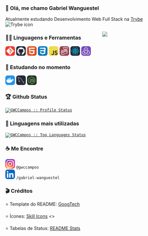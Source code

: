 ### 👋 Olá, me chamo Gabriel Wanguestel
Atualmente estudando Desenvolvimento Web Full Stack na [Trybe](https://betrybe.com) <img height="15" src="https://pbs.twimg.com/profile_images/1412038025098444800/Kx6Wj0hl_400x400.jpg" alt="Trybe icon"/>

<img align='right' src='https://user-images.githubusercontent.com/5713670/87202985-820dcb80-c2b6-11ea-9f56-7ec461c497c3.gif' width='200"'>

### 👨‍💻 Linguagens e Ferramentas

<div align="left">
<code><a href="https://git-scm.com/doc"><img height="30" src="https://github.com/tandpfun/skill-icons/raw/main/icons/Git.svg" alt="Git Icon"/></a></code>
<code><a href="https://docs.github.com/pt"><img height="30" src="https://github.com/tandpfun/skill-icons/raw/main/icons/Github-Dark.svg" alt="GitHub Icon"/></a></code>
<code><a href="https://developer.mozilla.org/docs/Web/HTML"><img height="30" src="https://github.com/tandpfun/skill-icons/raw/main/icons/HTML.svg" alt="HTML Icon"/></a></code>
<code><a href="https://developer.mozilla.org/docs/Web/CSS"><img height="30" src="https://github.com/tandpfun/skill-icons/raw/main/icons/CSS.svg" alt="CSS Icon"/></a></code>
<code><a href="https://developer.mozilla.org/docs/Web/JavaScript"><img height="30" src="https://github.com/tandpfun/skill-icons/raw/main/icons/JavaScript.svg" alt="JavaScript Icon"/></a></code>
<code><a href="https://jestjs.io/docs/getting-started"><img height="30" src="https://github.com/tandpfun/skill-icons/raw/main/icons/Jest.svg" alt="Jest Icon"/></a></code>
<code><a href="https://reactjs.org/docs/getting-started.html"><img height="30" src="https://github.com/tandpfun/skill-icons/blob/main/icons/React-Dark.svg" alt="React Icon"/></a></code>
<code><a href="https://redux.js.org/introduction/getting-started"><img height="30" src="https://github.com/tandpfun/skill-icons/blob/main/icons/Redux.svg" alt="Redux Icon"/></a></code>
</div>

### 📖 Estudando no momento
<div align="left">
<code><a href="https://docs.docker.com/get-started/"><img height="30" src="https://github.com/tandpfun/skill-icons/raw/main/icons/Docker.svg" alt="Docker Icon"/></a></code>
<code><a href="https://docs.oracle.com/en-us/iaas/mysql-database/doc/getting-started.html"><img height="30" src="https://github.com/tandpfun/skill-icons/raw/main/icons/MySQL-Dark.svg" alt="MySQL Icon"/></a></code>
<code><a href="https://nodejs.org/en/docs/"><img height="30" src="https://github.com/tandpfun/skill-icons/raw/main/icons/NodeJS-Dark.svg" alt="NodeJS Icon"/></a></code>
<div>

### 🏆 Github Status
<code><a href=""><img src="https://github-readme-stats.vercel.app/api?username=GWCCampos&theme=dracula" alt="GWCCampos :: Profile Status"></a></code>

### 🥇 Linguagens mais utilizadas
<code><a href=""><img src="https://github-readme-stats.vercel.app/api/top-langs/?username=GWCCampos&layout=compact&theme=dracula" alt="GWCCampos :: Top Languages Status"/></a></code>

### ☕ Me Encontre
<div align="left">
 <code><a href="https://www.instagram.com/gwccampos/"><img height="30" src="https://github.com/tandpfun/skill-icons/raw/main/icons/Instagram.svg" alt="Instagram Icon"/></a></code>
 <code><span>@gwccampos</span></code>
<div>
<div align="left">
 <code><a href="https://www.linkedin.com/in/gabriel-wanguestel"><img height="30" src="https://github.com/tandpfun/skill-icons/raw/main/icons/LinkedIn.svg" alt="Linkedin Icon"/></a></code>
 <code><span>/gabriel-wanguestel</span></code>
<div>

### 🎬 Créditos

⭐️ Template do README: [GoogTech](https://github.com/GoogTech)

⭐️ Ícones: [Skill Icons](https://github.com/tandpfun/skill-icons) <>

⭐️ Tabelas de Status: [README Stats](https://github.com/anuraghazra/github-readme-stats) </br>
